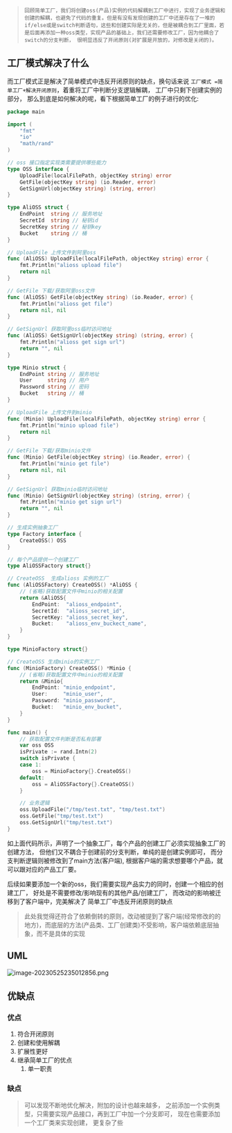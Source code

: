 >     回顾简单工厂，我们将创建oss(产品)实例的代码解耦到工厂中进行，实现了业务逻辑和创建的解耦，也避免了代码的重复。但是有没有发现创建的工厂中还是存在了一堆的if/else或是switch判断语句，这些和创建实际是无关的，但是被耦合到工厂里面，若是后面再添加一种oss类型，实现产品的基础上，我们还需要修改工厂，因为他耦合了switch的分支判断， 很明显违反了开闭原则(对扩展是开放的，对修改是关闭的)。

## 工厂模式解决了什么

而工厂模式正是解决了简单模式中违反开闭原则的缺点，换句话来说 `工厂模式 =简单工厂+解决开闭原则`，着重将工厂中判断分支逻辑解耦， 工厂中只剩下创建实例的部分， 那么到底是如何解决的呢，看下根据简单工厂的例子进行的优化:

```go
package main

import (
	"fmt"
	"io"
	"math/rand"
)

// oss 接口指定实现类需要提供哪些能力
type OSS interface {
	UploadFile(localFilePath, objectKey string) error
	GetFile(objectKey string) (io.Reader, error)
	GetSignUrl(objectKey string) (string, error)
}

type AliOSS struct {
	EndPoint  string // 服务地址
	SecretId  string // 秘钥id
	SecretKey string // 秘钥key
	Bucket    string // 桶
}

// UploadFile 上传文件到阿里oss
func (AliOSS) UploadFile(localFilePath, objectKey string) error {
	fmt.Println("alioss upload file")
	return nil
}

// GetFile 下载/获取阿里oss文件
func (AliOSS) GetFile(objectKey string) (io.Reader, error) {
	fmt.Println("alioss get file")
	return nil, nil
}

// GetSignUrl 获取阿里oss临时访问地址
func (AliOSS) GetSignUrl(objectKey string) (string, error) {
	fmt.Println("alioss get sign url")
	return "", nil
}

type Minio struct {
	EndPoint string // 服务地址
	User     string // 用户
	Password string // 密码
	Bucket   string // 桶
}

// UploadFile 上传文件到minio
func (Minio) UploadFile(localFilePath, objectKey string) error {
	fmt.Println("minio upload file")
	return nil
}

// GetFile 下载/获取minio文件
func (Minio) GetFile(objectKey string) (io.Reader, error) {
	fmt.Println("minio get file")
	return nil, nil
}

// GetSignUrl 获取minio临时访问地址
func (Minio) GetSignUrl(objectKey string) (string, error) {
	fmt.Println("minio get sign url")
	return "", nil
}

// 生成实例抽象工厂
type Factory interface {
	CreateOSS() OSS
}

// 每个产品提供一个创建工厂
type AliOSSFactory struct{}

// CreateOSS  生成alioss 实例的工厂
func (AliOSSFactory) CreateOSS() *AliOSS {
	// (省略)获取配置文件中minio的相关配置
	return &AliOSS{
		EndPoint:  "alioss_endpoint",
		SecretId:  "alioss_secret_id",
		SecretKey: "alioss_secret_key",
		Bucket:    "alioss_env_buckect_name",
	}
}

type MinioFactory struct{}

// CreateOSS 生成minio的实例工厂
func (MinioFactory) CreateOSS() *Minio {
	// (省略)获取配置文件中minio的相关配置
	return &Minio{
		EndPoint: "minio_endpoint",
		User:     "minio_user",
		Password: "minio_password",
		Bucket:   "minio_env_bucket",
	}
}

func main() {
	// 获取配置文件判断是否私有部署
	var oss OSS
	isPrivate := rand.Intn(2)
	switch isPrivate {
	case 1:
		oss = MinioFactory{}.CreateOSS()
	default:
		oss = AliOSSFactory{}.CreateOSS()
	}

	// 业务逻辑
	oss.UploadFile("/tmp/test.txt", "tmp/test.txt")
	oss.GetFile("tmp/test.txt")
	oss.GetSignUrl("tmp/test.txt")
}
```

如上面代码所示，声明了一个抽象工厂，每个产品的创建工厂必须实现抽象工厂的创建方法， 但他们又不耦合于创建前的分支判断，单纯的是创建实例即可， 而分支判断逻辑则被修改到了main方法(客户端), 根据客户端的需求想要哪个产品，就可以跟对应的产品工厂要。

后续如果要添加一个新的oss，我们需要实现产品实力的同时，创建一个相应的创建工厂， 好处是不需要修改/影响现有的其他产品/创建工厂，  而改动的影响被迁移到了客户端中，完美解决了 简单工厂中违反开闭原则的缺点

>  此处我觉得还符合了依赖倒转的原则，改动被提到了客户端(经常修改的的地方)，而底层的方法(产品类、工厂创建类)不受影响，客户端依赖底层抽象，而不是具体的实现

## UML

![image-20230525235012856.png](http://img.hahagblog.com/FquHueChDONn6I3FvKWvRhmwhRva)

## 优缺点

### 优点

1. 符合开闭原则
2. 创建和使用解耦
3. 扩展性更好
4. 继承简单工厂的优点
   1. 单一职责

### 缺点

> 可以发现不断地优化解决，附加的设计也越来越多， 之前添加一个实例类型，只需要实现产品接口，再到工厂中加一个分支即可， 现在也需要添加一个工厂类来实现创建， 更复杂了些
